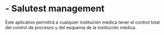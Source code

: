 # - Salutest management
Este aplicativo permitirá a cualquier institución médica tener el control total del control de procesos y del esquema de la institución médica.
        

